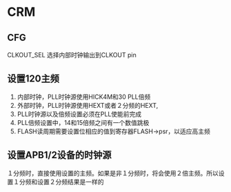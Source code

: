 # CRM
## CFG
  CLKOUT_SEL 选择内部时钟输出到CLKOUT pin
## 设置120主频
  1. 内部时钟，PLL时钟源使用HICK4M和30 PLL倍频
  1. 外部时钟，PLL时钟源使用HEXT或者２分频的HEXT,
  1. PLL时钟源以及倍频设置必须在PLL使能前完成
  1. PLL倍频设置中，14和15倍频之间有一个数值跳极
  1. FLASH读周期需要设置位相应的值到寄存器FLASH->psr，以适应高主频
## 设置APB1/2设备的时钟源
  １分频时，直接使用设置的主频。如果是非１分频时，将会使用２倍主频。所以设置１分频和设置２分频结果是一样的